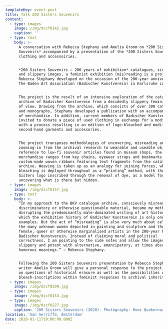 ```yaml
---
templateKey: event-post
title: Talk 200 Sisters Souvenirs
content:
  - type: images
    image: /img/dscf0142.jpg
    caption: ''
  - type: text
    body: >-
      A conversation with Rebecca Stephany and Amelia Groom on *200 Sisters
      Souvenirs* accompanied by a presentation of the *200 Sisters Souvenirs*
      clothing and accessoiries.


      *200 Sisters Souvenirs – 200 years of exhibition* catalogues, side notes
      and slippery images, a feminist exhibition (mis)reading is a project by
      Rebecca Stephany developed on the occasion of the 200-year anniversary of
      The Baden Art Association (Badischer Kunstverein) in Karlsruhe in 2018.


      The project is the result of an intensive exploration of the catalogue
      archive of Badischer Kunstverein from a decidedly slippery feminist point
      of view. Drawing from the archive, which consists of over 300 catalogues
      and monographs, Stephany developed a publication with an accompanying line
      of merchandise. In addition, current members of Badischer Kunstverein were
      invited to donate a piece of used clothing in exchange for a modified one,
      with a process resulting in an edition of logo-bleached and modified
      second-hand garments and accessories.


      The project transposes methodologies of uncovering, misreading and
      zooming-in from the archival research to wearable and useable objects. In
      reference to low-fi souvenir articles found in museum shops, the
      merchandise ranges from key chains, eyewear straps and bookmarks to
      custom-made woven ribbons featuring text fragments from the catalogue
      archive. Weaving is taken up as an analogy for joining forces, while
      bleaching is deployed throughout as a “printing” method, with the 200
      Sisters logo inscribed through the removal of dye, as a model for
      uncovering what is there but hidden.
  - type: images
    image: /img/dscf0157.jpg
  - type: text
    body: >-
      “In my approach to the BKV catalogue archive, consciously misreading
      discriminatory or otherwise questionable material, became my method of
      disrupting the predominantly male-dominated writing of art history, of
      which the exhibition history of Badischer Kunstverein is only one of many
      examples. But the act of “misreading” is also very much about celebrating
      the many unknown women depicted in painting and sculpture and the few
      female, queer or otherwise marginalised artists in the 200-year history of
      Badischer Kunstverein. Instead of claiming moral and political
      correctness, I am pointing to the side notes and allow the images to be
      slippery and potent with alternative, emancipatory, at times absurd or
      humorous meanings.” – Rebecca Stephany.


      Following the 200 Sisters Souvenirs presentation by Rebecca Stephany,
      writer Amelia Groom will give a personal response to the project, focusing
      on questions of historical erasure as well as the possibilities of
      bleach-inscriptions within feminist responses to archival inheritance.
  - type: images
    image: /img/dscf0209.jpg
  - type: images
    image: /img/dscf0153.jpg
  - type: images
    image: /img/dscf0227.jpg
    caption: '200 Sisters Souvenirs (2020). Photography: Roos Quakernaat.'
location: 'San Serriffe, Amsterdam'
date: 2020-01-11T19:00:00.000Z
---
```

